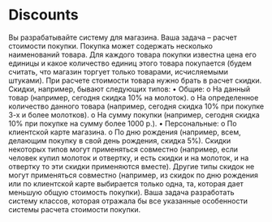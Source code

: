 # Discounts
Вы разрабатывайте систему для магазина. Ваша задача – расчет стоимости покупки. Покупка может содержать несколько наименований товара. Для каждого товара покупки известна цена его единицы и какое количество единиц этого товара покупается (будем считать, что магазин торгует только товарами, исчисляемыми штуками). При расчете стоимости товара нужно брать в расчет скидки. Скидки, например, бывают следующих типов:
•	Общие:
o	На данный товар (например, сегодня скидка 10% на молоток).
o	На определенное количество данного товара (например, сегодня скидка 10% при покупке 3-х и более молотков).
o	На сумму покупки (например, сегодня скидка 10% при покупке на сумму более 1000 р.).
•	Персональные:
o	По клиентской карте магазина.
o	По дню рождения (например, всем, делающим покупку в свой день рождения, скидка 5%).
Скидки некоторых типов могут применяться совместно (например, если человек купил молоток и отвертку, и есть скидки и на молоток, и на отвертку то эти скидки применяются вместе). Другие типы скидок не могут применяться совместно (например, из скидок по дню рождения или по клиентской карте выбирается только одна, та, которая дает меньшую общую стоимость покупки).
Ваша задача разработать систему классов, которая отражала бы все указанные особенности системы расчета стоимости покупки. 
